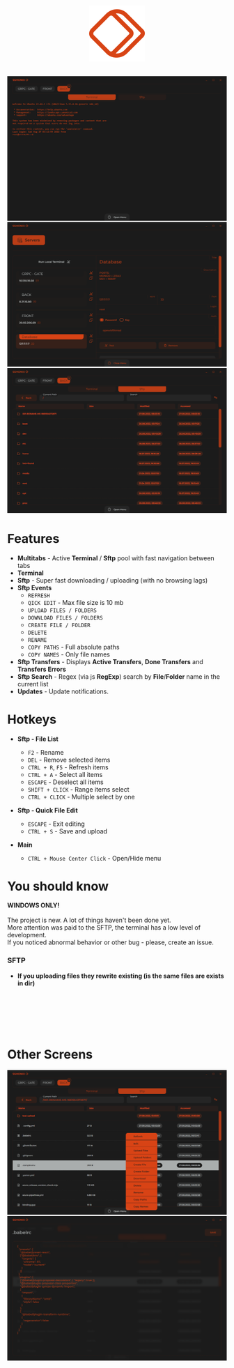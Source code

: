 <p align="center">
  <img  src="./assets/LOGO.png" width="128px" height="128px">
</p>
</br>

  <img src="./assets/screens/1.png">
  <img src="./assets/screens/2.png">
  <img src="./assets/screens/3.png">
  
# Features
-   **Multitabs** - Active **Terminal** / **Sftp** pool with fast navigation between tabs
-   **Terminal**
-   **Sftp** - Super fast downloading / uploading (with no browsing lags)
-   **Sftp Events**
    -   `REFRESH`
    -   `QICK EDIT` - Max file size is 10 mb
    -   `UPLOAD FILES / FOLDERS`
    -   `DOWNLOAD FILES / FOLDERS`
    -   `CREATE FILE / FOLDER`
    -   `DELETE`
    -   `RENAME`
    -   `COPY PATHS` - Full absolute paths
    -   `COPY NAMES` - Only file names
-   **Sftp Transfers** - Displays **Active Transfers**, **Done Transfers** and **Transfers Errors**
-   **Sftp Search** - Regex (via js **RegExp**) search by **File**/**Folder** name in the current list
-   **Updates** - Update notifications.

# Hotkeys

-   **Sftp - File List**

    -   `F2` - Rename
    -   `DEL` - Remove selected items
    -   `CTRL + R`, `F5` - Refresh items
    -   `CTRL + A` - Select all items
    -   `ESCAPE` - Deselect all items
    -   `SHIFT + CLICK` - Range items select
    -   `CTRL + CLICK` - Multiple select by one

-   **Sftp - Quick File Edit**
    -   `ESCAPE` - Exit editing
    -   `CTRL + S` - Save and upload
-   **Main**
    -   `CTRL + Mouse Center Click` - Open/Hide menu

# You should know

**WINDOWS ONLY!**  
</br>
The project is new. A lot of things haven't been done yet.  
More attention was paid to the SFTP, the terminal has a low level of development.  
If you noticed abnormal behavior or other bug - please, create an issue.

### SFTP

-   **If you uploading files they rewrite existing (is the same files are exists in dir)**

</br>
</br>
</br>
</br>
</br>

# Other Screens

  <img src="./assets/screens/4.png">
  <img src="./assets/screens/5.png">

